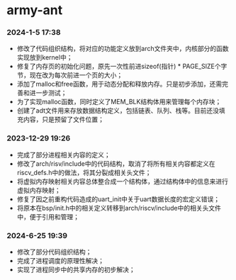 # army-ant

### 2024-1-5 17:38
- 修改了代码组织结构，将对应的功能定义放到arch文件夹中，内核部分的函数实现放到kernel中；
- 修复了内存页的初始化问题，原先一次性前进sizeof(指针) * PAGE_SIZE个字节，现在改为每次前进一个页的大小；
- 添加了malloc和free函数，用于动态分配和释放内存。只是初步添加，还需完善和进一步测试；
- 为了实现malloc函数，同时定义了MEM_BLK结构体用来管理每个内存块；
- 创建了adt文件用来存放数据结构定义，包括链表、队列、栈等。目前还没填充内容，只是预留了文件位置；

### 2023-12-29 19:26
- 完成了部分进程相关内容的定义；
- 修改了arch/risv/include中的代码结构，取消了将所有相关内容都定义在riscv_defs.h中的做法，将其分裂成相关头文件；
- 将虚拟内存映射相关内容总体整合成一个结构体，通过结构体中的信息来进行虚拟内存映射；
- 修复了因之前重构代码造成的uart_init中关于uart数据长度的宏定义错误；
- 将原本在bsp/init.h中的相关定义转移到arch/riscv/include中的相关头文件中，便于引用和管理；

### 2024-6-25 19:39
- 修改了部分代码组织结构；
- 完成了进程调度的原理性解决；
- 实现了进程同步中的共享内存的初步解决；